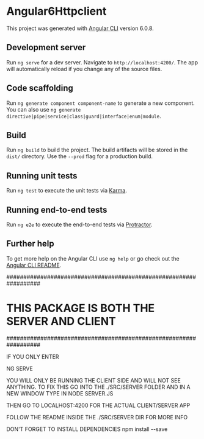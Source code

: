 # Angular6Httpclient

This project was generated with [Angular CLI](https://github.com/angular/angular-cli) version 6.0.8.

## Development server

Run `ng serve` for a dev server. Navigate to `http://localhost:4200/`. The app will automatically reload if you change any of the source files.

## Code scaffolding

Run `ng generate component component-name` to generate a new component. You can also use `ng generate directive|pipe|service|class|guard|interface|enum|module`.

## Build

Run `ng build` to build the project. The build artifacts will be stored in the `dist/` directory. Use the `--prod` flag for a production build.

## Running unit tests

Run `ng test` to execute the unit tests via [Karma](https://karma-runner.github.io).

## Running end-to-end tests

Run `ng e2e` to execute the end-to-end tests via [Protractor](http://www.protractortest.org/).

## Further help

To get more help on the Angular CLI use `ng help` or go check out the [Angular CLI README](https://github.com/angular/angular-cli/blob/master/README.md).

##################################################################
# THIS PACKAGE IS BOTH THE SERVER AND CLIENT                     #
##################################################################

IF YOU ONLY ENTER

NG SERVE

YOU WILL ONLY BE RUNNING THE CLIENT SIDE AND WILL NOT SEE ANYTHING.  TO FIX THIS GO INTO THE ./SRC/SERVER FOLDER AND IN A NEW WINDOW TYPE IN NODE SERVER.JS

THEN GO TO LOCALHOST:4200 FOR THE ACTUAL CLIENT/SERVER APP

FOLLOW THE README INSIDE THE ./SRC/SERVER DIR FOR MORE INFO

DON'T FORGET TO INSTALL DEPENDENCIES
npm install --save


